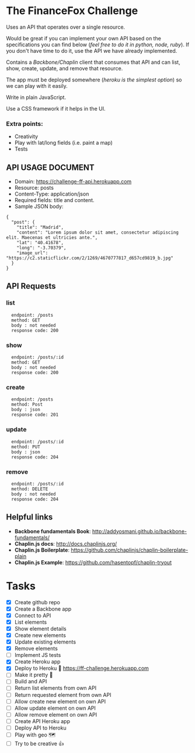 # The FinanceFox Challenge
Uses an API that operates over a single resource.

Would be great if you can implement your own API based on the specifications you can find below (*feel free to do it in python, node, ruby*). If you don't have time to do it, use the API we have already implemented.

Contains a *Backbone/Chaplin* client that consumes that API and can list, show, create, update, and remove that resource.

The app must be deployed somewhere (*heroku is the simplest option*) so we can play with it easily.

Write in plain JavaScript.

Use a CSS framework if it helps in the UI.

### Extra points:
- Creativity
- Play with lat/long fields (i.e. paint a map)
- Tests

## API USAGE DOCUMENT
- Domain: https://challenge-ff-api.herokuapp.com
- Resource: posts
- Content-Type: application/json
- Required fields: title and content.
- Sample JSON body:
```
{
  "post": {
    "title": "Madrid",
    "content": "Lorem ipsum dolor sit amet, consectetur adipiscing elit. Maecenas et ultricies ante.",
    "lat": "40.41678",
    "long": "-3.70379",
    "image_url": "https://c2.staticflickr.com/2/1269/4670777817_d657cd9819_b.jpg"
  }
}
```

## API Requests
### list
```
  endpoint: /posts
  method: GET
  body : not needed
  response code: 200
```

### show
```
  endpoint: /posts/:id
  method: GET
  body : not needed
  response code: 200
```

### create
```
  endpoint: /posts
  method: Post
  body : json
  response code: 201
```

### update
```
  endpoint: /posts/:id
  method: PUT
  body : json
  response code: 204
```

### remove
```
  endpoint: /posts/:id
  method: DELETE
  body : not needed
  response code: 204
```

## Helpful links
- **Backbone fundamentals Book**: http://addyosmani.github.io/backbone-fundamentals/
- **Chaplin.js docs**: http://docs.chaplinjs.org/
- **Chaplin.js Boilerplate**: https://github.com/chaplinjs/chaplin-boilerplate-plain
- **Chaplin.js Example**: https://github.com/hasentopf/chaplin-tryout

# Tasks
- [x] Create github repo
- [x] Create a Backbone app
- [x] Connect to API
- [x] List elements
- [x] Show element details
- [x] Create new elements
- [x] Update existing elements
- [x] Remove elements
- [ ] Implement JS tests
- [x] Create Heroku app
- [x] Deploy to Heroku :link: https://ff-challenge.herokuapp.com
- [ ] Make it pretty :heart_decoration:
- [ ] Build and API
- [ ] Return list elements from own API
- [ ] Return requested element from own API
- [ ] Allow create new element on own API
- [ ] Allow update element on own API
- [ ] Allow remove element on own API
- [ ] Create API Heroku app
- [ ] Deploy API to Heroku
- [ ] Play with geo :world_map:
- [ ] Try to be creative :+1:
